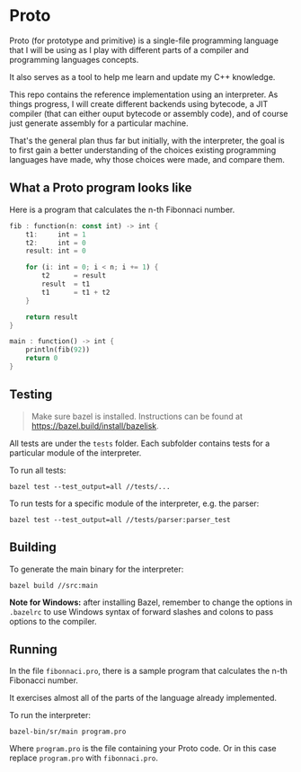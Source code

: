 # Proto

Proto (for prototype and primitive) is a single-file programming language that I will be using
as I play with different parts of a compiler and programming languages concepts.

It also serves as a tool to help me learn and update my C++ knowledge.

This repo contains the reference implementation using an interpreter.
As things progress, I will create different backends using bytecode,
a JIT compiler (that can either ouput bytecode or assembly code),
and of course just generate assembly for a particular machine.

That's the general plan thus far but initially, with the interpreter,
the goal is to first gain a better understanding of the choices
existing programming languages have made, why those choices were made,
and compare them.

## What a Proto program looks like

Here is a program that calculates the n-th Fibonnaci number.

```Rust
fib : function(n: const int) -> int {
    t1:     int = 1
    t2:     int = 0
    result: int = 0

    for (i: int = 0; i < n; i += 1) {
        t2      = result
        result  = t1
        t1      = t1 + t2
    }

    return result
}

main : function() -> int {
    println(fib(92))
    return 0
}
```

## Testing

> Make sure bazel is installed. Instructions can be found at https://bazel.build/install/bazelisk.

All tests are under the `tests` folder. Each subfolder contains tests for a particular module of the interpreter.

To run all tests:

```shell
bazel test --test_output=all //tests/...
```

To run tests for a specific module of the interpreter, e.g. the parser:

```shell
bazel test --test_output=all //tests/parser:parser_test
```

## Building

To generate the main binary for the interpreter:

```shell
bazel build //src:main
```

**Note for Windows:** after installing Bazel, remember to change the options in `.bazelrc` to use
Windows syntax of forward slashes and colons to pass options to the compiler.

## Running

In the file `fibonnaci.pro`, there is a sample program that calculates the n-th Fibonacci number.

It exercises almost all of the parts of the language already implemented.

To run the interpreter:

```shell
bazel-bin/sr/main program.pro
```

Where `program.pro` is the file containing your Proto code.
Or in this case replace `program.pro` with `fibonnaci.pro`.
